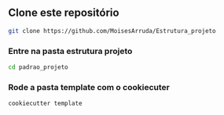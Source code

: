## Clone este repositório

``` bash
git clone https://github.com/MoisesArruda/Estrutura_projeto
```

### Entre na pasta estrutura projeto

``` bash
cd padrao_projeto
```

### Rode a pasta template com o cookiecuter

``` bash
cookiecutter template
```


